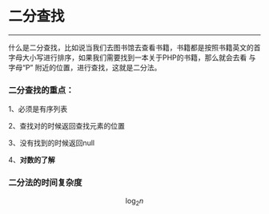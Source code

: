 # 二分查找

---

什么是二分查找，比如说当我们去图书馆去查看书籍，书籍都是按照书籍英文的首字母大小写进行排序，如果我们需要找到一本关于PHP的书籍，那么就会去看 与字母“P” 附近的位置，进行查找，这就是二分法。

### 二分查找的重点：

1、必须是有序列表

2、查找对的时候返回查找元素的位置

3、没有找到的时候返回null

4、**对数的了解**

### 二分法的时间复杂度

$$\log_2 n$$

